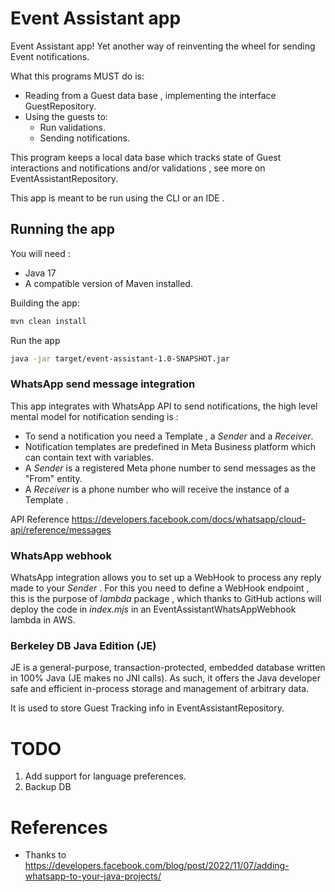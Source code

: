 # Event Assistant app

Event Assistant app! Yet another way of reinventing the wheel for sending Event
notifications.

What this programs MUST do is:

- Reading from a Guest data base , implementing the interface GuestRepository.
- Using the guests to:
  - Run validations.
  - Sending notifications.

This program keeps a local data base which tracks state of Guest interactions and
notifications and/or validations , see more on EventAssistantRepository.

This app is meant to be run using the CLI or an IDE .

## Running the app

You will need :

- Java 17
- A compatible version of Maven installed.

Building the app:

```bash
mvn clean install
```

Run the app

```bash
java -jar target/event-assistant-1.0-SNAPSHOT.jar
```

### WhatsApp send message integration

This app integrates with WhatsApp API to send notifications, the high level mental model for notification sending is :

- To send a notification you need a Template , a _Sender_ and a _Receiver_.
- Notification templates are predefined in Meta Business platform which can contain text with variables.
- A _Sender_ is a registered Meta phone number to send messages as the "From" entity.
- A _Receiver_ is a phone number who will receive the instance of a Template .

API Reference https://developers.facebook.com/docs/whatsapp/cloud-api/reference/messages


### WhatsApp webhook

WhatsApp integration allows you to set up a WebHook to process any reply made to your _Sender_ . For this you need to define
a WebHook endpoint , this is the purpose of  _lambda_ package , which thanks to GitHub actions will deploy the code in _index.mjs_
in an EventAssistantWhatsAppWebhook lambda in AWS.

### Berkeley DB Java Edition (JE)

JE is a general-purpose, transaction-protected,  embedded database written in 100% Java (JE makes no JNI calls). As such,
it offers the Java developer safe and efficient in-process storage and management of arbitrary data.

It is used to store Guest Tracking info in EventAssistantRepository.


# TODO
1. Add support for language preferences.
2. Backup DB

# References
- Thanks to https://developers.facebook.com/blog/post/2022/11/07/adding-whatsapp-to-your-java-projects/